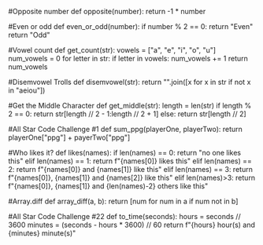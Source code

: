 #Opposite number
def opposite(number):
  return -1 * number


#Even or odd
def even_or_odd(number):
    if number % 2 == 0:
        return "Even"
    return "Odd"


#Vowel count
def get_count(str):
    vowels = ["a", "e", "i", "o", "u"]
    num_vowels = 0
    for letter in str:
        if letter in vowels:
            num_vowels += 1
    return num_vowels


#Disemvowel Trolls
def disemvowel(str):
    return "".join([x for x in str if not x in "aeiou"])


#Get the Middle Character
def get_middle(str):
    length = len(str)
    if length % 2 == 0:
        return str[length // 2 - 1:length // 2 + 1]
    else:
        return str[length // 2]


#All Star Code Challenge #1
def sum_ppg(playerOne, playerTwo):
    return playerOne["ppg"] + payerTwo["ppg"]


#Who likes it?
def likes(names):
    if len(names) == 0:
        return "no one likes this"
    elif len(names) == 1:
        return f"{names[0]} likes this"
    elif len(names) == 2:
        return f"{names[0]} and {names[1]} like this"
    elif len(names) == 3:
        return f"{names[0]}, {names[1]} and {names[2]} like this"
    elif len(names)>3:
        return f"{names[0]}, {names[1]} and {len(names)-2} others like this"


#Array.diff
def array_diff(a, b):
    return [num for num in a if num not in b]


#All Star Code Challenge #22
def to_time(seconds):
    hours = seconds // 3600
    minutes = (seconds - hours * 3600) // 60
    return f"{hours} hour(s) and {minutes} minute(s)"
